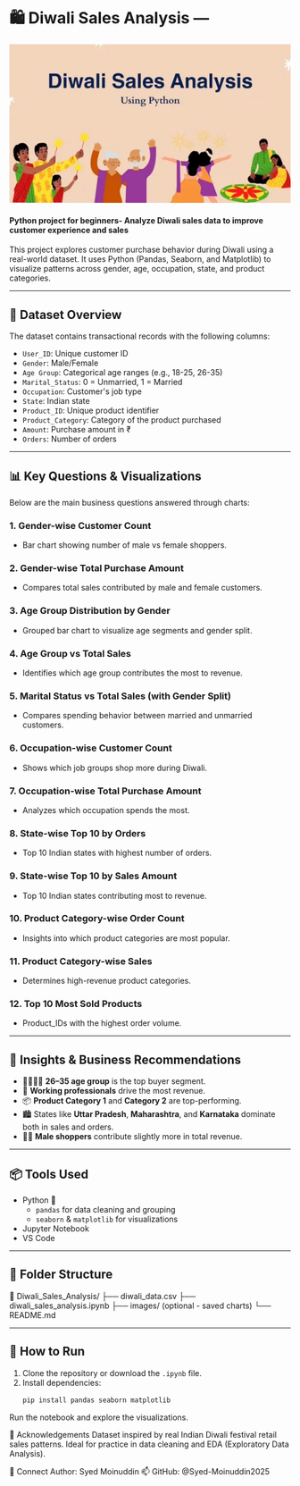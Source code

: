  # 🛍️ Diwali Sales Analysis — 
<div align="center">
  <img src="https://github.com/Syed-Moinuddin2025/python_projects_analyses/blob/main/02_Diwali_Sales_Analysis/Images/diwali.png" alt="Diwali Sales Banner" width="800" height="auto">
</div>

 

#### Python project for beginners- Analyze Diwali sales data to improve customer experience and sales
This project explores customer purchase behavior during Diwali using a real-world dataset. It uses Python (Pandas, Seaborn, and Matplotlib) to visualize patterns across gender, age, occupation, state, and product categories.

---

## 📁 Dataset Overview

The dataset contains transactional records with the following columns:

- `User_ID`: Unique customer ID
- `Gender`: Male/Female
- `Age Group`: Categorical age ranges (e.g., 18-25, 26-35)
- `Marital_Status`: 0 = Unmarried, 1 = Married
- `Occupation`: Customer's job type
- `State`: Indian state
- `Product_ID`: Unique product identifier
- `Product_Category`: Category of the product purchased
- `Amount`: Purchase amount in ₹
- `Orders`: Number of orders

---

## 📊 Key Questions & Visualizations

Below are the main business questions answered through charts:

### 1. Gender-wise Customer Count
- Bar chart showing number of male vs female shoppers.

### 2. Gender-wise Total Purchase Amount
- Compares total sales contributed by male and female customers.

### 3. Age Group Distribution by Gender
- Grouped bar chart to visualize age segments and gender split.

### 4. Age Group vs Total Sales
- Identifies which age group contributes the most to revenue.

### 5. Marital Status vs Total Sales (with Gender Split)
- Compares spending behavior between married and unmarried customers.

### 6. Occupation-wise Customer Count
- Shows which job groups shop more during Diwali.

### 7. Occupation-wise Total Purchase Amount
- Analyzes which occupation spends the most.

### 8. State-wise Top 10 by Orders
- Top 10 Indian states with highest number of orders.

### 9. State-wise Top 10 by Sales Amount
- Top 10 Indian states contributing most to revenue.

### 10. Product Category-wise Order Count
- Insights into which product categories are most popular.

### 11. Product Category-wise Sales
- Determines high-revenue product categories.

### 12. Top 10 Most Sold Products
- Product_IDs with the highest order volume.

---

## 🧠 Insights & Business Recommendations

- 👨‍👩‍👧‍👦 **26–35 age group** is the top buyer segment.
- 👔 **Working professionals** drive the most revenue.
- 📦 **Product Category 1** and **Category 2** are top-performing.
- 🏙️ States like **Uttar Pradesh**, **Maharashtra**, and **Karnataka** dominate both in sales and orders.
- 🧍‍♂️ **Male shoppers** contribute slightly more in total revenue.

---

## 📦 Tools Used

- Python 🐍
  - `pandas` for data cleaning and grouping
  - `seaborn` & `matplotlib` for visualizations
- Jupyter Notebook
- VS Code

---

## 📂 Folder Structure

📁 Diwali_Sales_Analysis/
├── diwali_data.csv
├── diwali_sales_analysis.ipynb
├── images/ (optional - saved charts)
└── README.md


---

## 📌 How to Run

1. Clone the repository or download the `.ipynb` file.
2. Install dependencies:
   ```bash
   pip install pandas seaborn matplotlib
Run the notebook and explore the visualizations.

🙌 Acknowledgements
Dataset inspired by real Indian Diwali festival retail sales patterns. Ideal for practice in data cleaning and EDA (Exploratory Data Analysis).

🔗 Connect
Author: Syed Moinuddin
📫 GitHub: @Syed-Moinuddin2025


